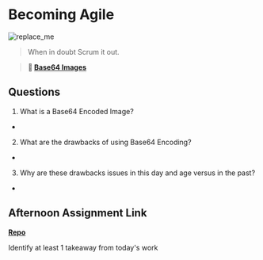 # Becoming Agile

![replace_me](https://codeworks.blob.core.windows.net/public/assets/img/illustrations/placeholder.svg)

> When in doubt Scrum it out.

> **📖 [Base64 Images](https://codeworksacademy.com/fs-student-guide/resources/wk8-9/06-Base64)**

## Questions

1. What is a Base64 Encoded Image?
- 
2. What are the drawbacks of using Base64 Encoding?
- 
3. Why are these drawbacks issues in this day and age versus in the past?
- 
## Afternoon Assignment Link

**[Repo](https://github.com/TheOneTrueRy/Gratuities)**

Identify at least 1 takeaway from today's work

